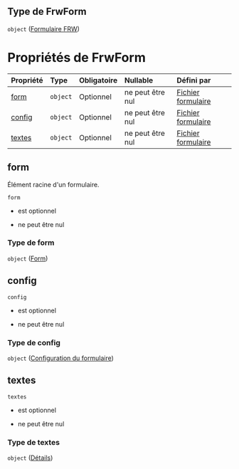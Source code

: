 ## Type de FrwForm

`object` ([Formulaire FRW](frw-definitions-formulaire-frw.md))

# Propriétés de FrwForm

| Propriété         | Type     | Obligatoire | Nullable         | Défini par                                                                                                                      |
| :---------------- | :------- | :---------- | :--------------- | :------------------------------------------------------------------------------------------------------------------------------ |
| [form](#form)     | `object` | Optionnel   | ne peut être nul | [Fichier formulaire](frw-definitions-form.md "schemas/form#/definitions/FrwForm/properties/form")                               |
| [config](#config) | `object` | Optionnel   | ne peut être nul | [Fichier formulaire](frw-definitions-configuration-du-formulaire.md "schemas/form#/definitions/FrwForm/properties/config")      |
| [textes](#textes) | `object` | Optionnel   | ne peut être nul | [Fichier formulaire](frw-definitions-formulaire-frw-properties-textes.md "schemas/form#/definitions/FrwForm/properties/textes") |

## form

Élément racine d'un formulaire.

`form`

*   est optionnel

*   ne peut être nul

### Type de form

`object` ([Form](frw-definitions-form.md))

## config



`config`

*   est optionnel

*   ne peut être nul

### Type de config

`object` ([Configuration du formulaire](frw-definitions-configuration-du-formulaire.md))

## textes



`textes`

*   est optionnel

*   ne peut être nul

### Type de textes

`object` ([Détails](frw-definitions-formulaire-frw-properties-textes.md))
